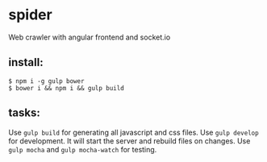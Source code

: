 spider
======

Web crawler with angular frontend and socket.io

install:
--------

    $ npm i -g gulp bower
    $ bower i && npm i && gulp build
    
tasks:
------

Use `gulp build` for generating all javascript and css files.
Use `gulp develop` for development. It will start the server and rebuild files on changes.
Use `gulp mocha` and `gulp mocha-watch` for testing.
